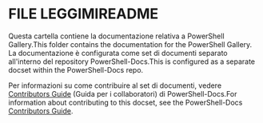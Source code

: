 # <a name="readme"></a><span data-ttu-id="bca0a-101">FILE LEGGIMI</span><span class="sxs-lookup"><span data-stu-id="bca0a-101">README</span></span>

<span data-ttu-id="bca0a-102">Questa cartella contiene la documentazione relativa a PowerShell Gallery.</span><span class="sxs-lookup"><span data-stu-id="bca0a-102">This folder contains the documentation for the PowerShell Gallery.</span></span>
<span data-ttu-id="bca0a-103">La documentazione è configurata come set di documenti separato all'interno del repository PowerShell-Docs.</span><span class="sxs-lookup"><span data-stu-id="bca0a-103">This is configured as a separate docset within the PowerShell-Docs repo.</span></span>

<span data-ttu-id="bca0a-104">Per informazioni su come contribuire al set di documenti, vedere [Contributors Guide](https://github.com/PowerShell/PowerShell-Docs/blob/staging/CONTRIBUTING.md) (Guida per i collaboratori) di PowerShell-Docs.</span><span class="sxs-lookup"><span data-stu-id="bca0a-104">For information about contributing to this docset, see the PowerShell-Docs [Contributors Guide](https://github.com/PowerShell/PowerShell-Docs/blob/staging/CONTRIBUTING.md).</span></span>
